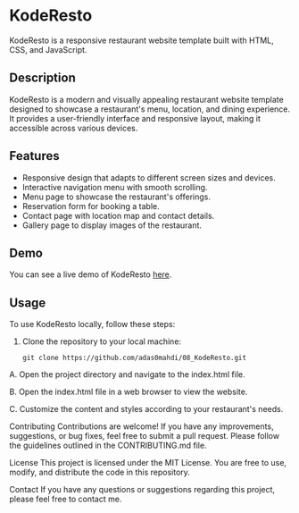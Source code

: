 # KodeResto

KodeResto is a responsive restaurant website template built with HTML, CSS, and JavaScript.

## Description

KodeResto is a modern and visually appealing restaurant website template designed to showcase a restaurant's menu, location, and dining experience. It provides a user-friendly interface and responsive layout, making it accessible across various devices.

## Features

- Responsive design that adapts to different screen sizes and devices.
- Interactive navigation menu with smooth scrolling.
- Menu page to showcase the restaurant's offerings.
- Reservation form for booking a table.
- Contact page with location map and contact details.
- Gallery page to display images of the restaurant.

## Demo

You can see a live demo of KodeResto [here](https://adas0mahdi.github.io/08_KodeResto/).

## Usage

To use KodeResto locally, follow these steps:

1. Clone the repository to your local machine:

   ```shell
   git clone https://github.com/adas0mahdi/08_KodeResto.git
A. Open the project directory and navigate to the index.html file.

B. Open the index.html file in a web browser to view the website.

C. Customize the content and styles according to your restaurant's needs.

Contributing
Contributions are welcome! If you have any improvements, suggestions, or bug fixes, feel free to submit a pull request. Please follow the guidelines outlined in the CONTRIBUTING.md file.

License
This project is licensed under the MIT License. You are free to use, modify, and distribute the code in this repository.

Contact
If you have any questions or suggestions regarding this project, please feel free to contact me.
